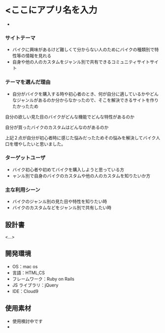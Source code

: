 # <ここにアプリ名を入力
- <motopedia>


### サイトテーマ

- バイクに興味があるけど難しくて分からない人のためにバイクの種類別で特性等の情報を見れる
- 自身や他の人のカスタムをジャンル別で共有できるコミュニティサイトサイト

### テーマを選んだ理由

- 自分がバイクを購入する時や初心者のとき、何が自分に適しているかやどんなジャンルがあるのか分からなかったので、そこを解決できるサイトを作りたかったため

自分の欲しい見た目のバイクがどんな機能でどんな特性があるのか

自分が買ったバイクのカスタムはどんなのがあるのか

上記２点が自分が初心者時に感じた悩みだったためその悩みを解決してバイク人口を増やしたいと思いました。

### ターゲットユーザ

- バイク初心者や初めてバイクを購入しようと思っている方
- ャンル別で自身のバイクのカスタムや他の人のカスタムを知りたいか方

### 主な利用シーン

- バイクのジャンル別の見た目や特性を知りたい時
- バイクのカスタムなどをジャンル別で共有したい時

## 設計書

<...>

## 開発環境

- OS：mac os
- 言語：HTML,CS
- フレームワーク：Ruby on Rails
- JS ライブラリ：jQuery
- IDE：Cloud9

## 使用素材

- 使用検討中です
-